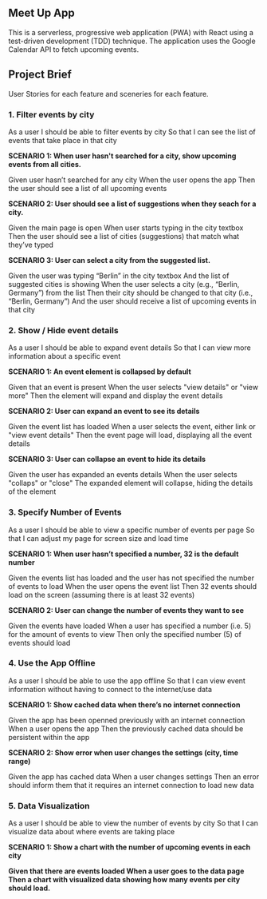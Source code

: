 <h2>Meet Up App</h2>

This is a serverless, progressive web application (PWA) with React using a test-driven development (TDD) technique. 
The application uses the Google Calendar API to fetch upcoming events.

<h2>Project Brief</h2>

User Stories for each feature and sceneries for each feature.

<h3>1. Filter events by city</h3>

As a user
I should be able to filter events by city
So that I can see the list of events that take place in that city

<b>SCENARIO 1: When user hasn't searched for a city, show upcoming events from all cities.</b>

Given user hasn’t searched for any city
When the user opens the app
Then the user should see a list of all upcoming events

<b>SCENARIO 2: User should see a list of suggestions when they seach for a city.</b>

Given the main page is open
When user starts typing in the city textbox
Then the user should see a list of cities (suggestions) that match what they’ve typed

<b>SCENARIO 3: User can select a city from the suggested list.</b>

Given the user was typing “Berlin” in the city textbox
And the list of suggested cities is showing
When the user selects a city (e.g., “Berlin, Germany”) from the list
Then their city should be changed to that city (i.e., “Berlin, Germany”)
And the user should receive a list of upcoming events in that city

<h3>2. Show / Hide event details</h3>

As a user
I should be able to expand event details
So that I can view more information about a specific event

<b>SCENARIO 1: An event element is collapsed by default</b>

Given that an event is present
When the user selects "view details" or "view more"
Then the element will expand and display the event details

<b>SCENARIO 2: User can expand an event to see its details</b>

Given the event list has loaded
When a user selects the event, either link or "view event details"
Then the event page will load, displaying all the event details

<b>SCENARIO 3: User can collapse an event to hide its details</b>

Given the user has expanded an events details
When the user selects "collaps" or "close"
The expanded element will collapse, hiding the details of the element

<h3>3. Specify Number of Events</h3>

As a user
I should be able to view a specific number of events per page
So that I can adjust my page for screen size and load time

<b>SCENARIO 1: When user hasn’t specified a number, 32 is the default number</b>

Given the events list has loaded and the user has not specified the number of events to load
When the user opens the event list
Then 32 events should load on the screen (assuming there is at least 32 events)

<b>SCENARIO 2: User can change the number of events they want to see</b>

Given the events have loaded
When a user has specified a number (i.e. 5) for the amount of events to view
Then only the specified number (5) of events should load

<h3>4. Use the App Offline</h3>

As a user
I should be able to use the app offline
So that I can view event information without having to connect to the internet/use data

<b>SCENARIO 1: Show cached data when there’s no internet connection</b>

Given the app has been openned previously with an internet connection
When a user opens the app
Then the previously cached data should be persistent within the app

<b>SCENARIO 2: Show error when user changes the settings (city, time range)</b>

Given the app has cached data
When a user changes settings
Then an error should inform them that it requires an internet connection to load new data

<h3>5. Data Visualization</h3>

As a user
I should be able to view the number of events by city
So that I can visualize data about where events are taking place

<b>SCENARIO 1: Show a chart with the number of upcoming events in each city<b>

Given that there are events loaded
When a user goes to the data page
Then a chart with visualized data showing how many events per city should load.